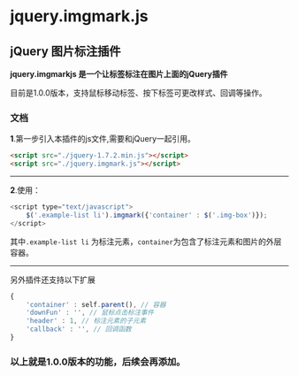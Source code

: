 # jquery.imgmark.js

## jQuery 图片标注插件

**jquery.imgmarkjs 是一个让标签标注在图片上面的jQuery插件**

目前是1.0.0版本，支持鼠标移动标签、按下标签可更改样式、回调等操作。

### 文档

**1**.第一步引入本插件的js文件,需要和jQuery一起引用。

```html
<script src="./jquery-1.7.2.min.js"></script>
<script src="./jquery.imgmark.js"></script>
```

---


**2**.使用：

```javascript
<script type="text/javascript">
    $('.example-list li').imgmark({'container' : $('.img-box')});
</script>
```
其中`.example-list li` 为标注元素，`container`为包含了标注元素和图片的外层容器。

---

另外插件还支持以下扩展

```javascript
{
    'container' : self.parent(), // 容器
    'downFun' : '', // 鼠标点击标注事件
    'header' : 1, // 标注元素的子元素
    'callback' : '', // 回调函数
}
```

### 以上就是1.0.0版本的功能，后续会再添加。

